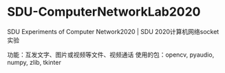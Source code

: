 # SDU-ComputerNetworkLab2020
SDU Experiments of Computer Network2020 | SDU 2020计算机网络socket实验

功能：互发文字、图片或视频等文件、视频通话
使用的包：opencv, pyaudio, numpy, zlib, tkinter
